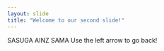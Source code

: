 ```yaml
---
layout: slide
title: "Welcome to our second slide!"
---
```

SASUGA AINZ SAMA
Use the left arrow to go back!
